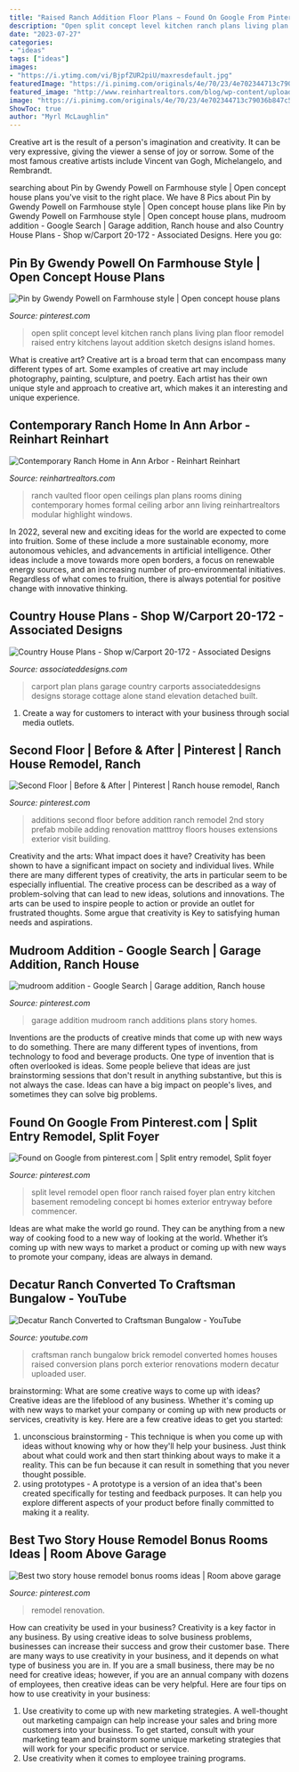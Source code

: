 ```yaml
---
title: "Raised Ranch Addition Floor Plans ~ Found On Google From Pinterest.com"
description: "Open split concept level kitchen ranch plans living plan floor remodel raised entry kitchens layout addition sketch designs island homes"
date: "2023-07-27"
categories:
- "ideas"
tags: ["ideas"]
images:
- "https://i.ytimg.com/vi/BjpfZUR2piU/maxresdefault.jpg"
featuredImage: "https://i.pinimg.com/originals/4e/70/23/4e702344713c79036b847c591beb0069.jpg"
featured_image: "http://www.reinhartrealtors.com/blog/wp-content/uploads/2013/10/3799-Quail-Run-Great-room.jpg"
image: "https://i.pinimg.com/originals/4e/70/23/4e702344713c79036b847c591beb0069.jpg"
ShowToc: true
author: "Myrl McLaughlin"
---
```



Creative art is the result of a person's imagination and creativity. It can be very expressive, giving the viewer a sense of joy or sorrow. Some of the most famous creative artists include Vincent van Gogh, Michelangelo, and Rembrandt.

	

		
searching about Pin by Gwendy Powell on Farmhouse style | Open concept house plans you've visit to the right place. We have 8 Pics about Pin by Gwendy Powell on Farmhouse style | Open concept house plans like Pin by Gwendy Powell on Farmhouse style | Open concept house plans, mudroom addition - Google Search | Garage addition, Ranch house and also Country House Plans - Shop w/Carport 20-172 - Associated Designs. Here you go:
		
    
## Pin By Gwendy Powell On Farmhouse Style | Open Concept House Plans

<img loading=lazy src="https://i.pinimg.com/originals/4e/70/23/4e702344713c79036b847c591beb0069.jpg" onerror="this.onerror=null;this.src='https://tse4.mm.bing.net/th?id=OIP.olm3Mt8hrE4Z341pmfUG7QHaED&amp;pid=15.1';" alt="Pin by Gwendy Powell on Farmhouse style | Open concept house plans">

_Source: pinterest.com_

>open split concept level kitchen ranch plans living plan floor remodel raised entry kitchens layout addition sketch designs island homes. 

	

What is creative art?
Creative art is a broad term that can encompass many different types of art. Some examples of creative art may include photography, painting, sculpture, and poetry. Each artist has their own unique style and approach to creative art, which makes it an interesting and unique experience.

    
## Contemporary Ranch Home In Ann Arbor - Reinhart Reinhart

<img loading=lazy src="http://www.reinhartrealtors.com/blog/wp-content/uploads/2013/10/3799-Quail-Run-Great-room.jpg" onerror="this.onerror=null;this.src='https://tse1.mm.bing.net/th?id=OIP.3In-uvSUw84nYrh3oPhBWQHaE8&amp;pid=15.1';" alt="Contemporary Ranch Home in Ann Arbor - Reinhart Reinhart">

_Source: reinhartrealtors.com_

>ranch vaulted floor open ceilings plan plans rooms dining contemporary homes formal ceiling arbor ann living reinhartrealtors modular highlight windows. 

	

In 2022, several new and exciting ideas for the world are expected to come into fruition. Some of these include a more sustainable economy, more autonomous vehicles, and advancements in artificial intelligence. Other ideas include a move towards more open borders, a focus on renewable energy sources, and an increasing number of pro-environmental initiatives. Regardless of what comes to fruition, there is always potential for positive change with innovative thinking.

    
## Country House Plans - Shop W/Carport 20-172 - Associated Designs

<img loading=lazy src="https://associateddesigns.com/sites/default/files/plan_images/main/shop_plan_20-172_front_0.jpg" onerror="this.onerror=null;this.src='https://tse4.mm.bing.net/th?id=OIP.jsgCOIgTescbZ0L1dYR-JAHaE7&amp;pid=15.1';" alt="Country House Plans - Shop w/Carport 20-172 - Associated Designs">

_Source: associateddesigns.com_

>carport plan plans garage country carports associateddesigns designs storage cottage alone stand elevation detached built. 

	

1. Create a way for customers to interact with your business through social media outlets.

    
## Second Floor | Before &amp; After | Pinterest | Ranch House Remodel, Ranch

<img loading=lazy src="https://i.pinimg.com/736x/f8/66/9c/f8669c72bebf3b27979256c6035f4d38--house-additions-ranch-remodel.jpg" onerror="this.onerror=null;this.src='https://tse1.mm.bing.net/th?id=OIP._43QMO0LG11Ny9bx4c6Z0gHaFt&amp;pid=15.1';" alt="Second Floor | Before &amp; After | Pinterest | Ranch house remodel, Ranch">

_Source: pinterest.com_

>additions second floor before addition ranch remodel 2nd story prefab mobile adding renovation matttroy floors houses extensions exterior visit building. 

	

Creativity and the arts: What impact does it have?
Creativity has been shown to have a significant impact on society and individual lives. While there are many different types of creativity, the arts in particular seem to be especially influential. The creative process can be described as a way of problem-solving that can lead to new ideas, solutions and innovations. The arts can be used to inspire people to action or provide an outlet for frustrated thoughts. Some argue that creativity is Key to satisfying human needs and aspirations.

    
## Mudroom Addition - Google Search | Garage Addition, Ranch House

<img loading=lazy src="https://i.pinimg.com/originals/75/bd/64/75bd64d76dd0a853917ae4ad96319078.jpg" onerror="this.onerror=null;this.src='https://tse3.mm.bing.net/th?id=OIP.4FPLPOT4AQRt_tcremV94gHaFj&amp;pid=15.1';" alt="mudroom addition - Google Search | Garage addition, Ranch house">

_Source: pinterest.com_

>garage addition mudroom ranch additions plans story homes. 

	

Inventions are the products of creative minds that come up with new ways to do something. There are many different types of inventions, from technology to food and beverage products. One type of invention that is often overlooked is ideas. Some people believe that ideas are just brainstorming sessions that don't result in anything substantive, but this is not always the case. Ideas can have a big impact on people's lives, and sometimes they can solve big problems.

    
## Found On Google From Pinterest.com | Split Entry Remodel, Split Foyer

<img loading=lazy src="https://i.pinimg.com/736x/6b/be/73/6bbe738fab227d2148dd4fdd2e1094a6.jpg" onerror="this.onerror=null;this.src='https://tse3.mm.bing.net/th?id=OIP.meySkpAZK7PYp36FkcK4zQHaFj&amp;pid=15.1';" alt="Found on Google from pinterest.com | Split entry remodel, Split foyer">

_Source: pinterest.com_

>split level remodel open floor ranch raised foyer plan entry kitchen basement remodeling concept bi homes exterior entryway before commencer. 

	

Ideas are what make the world go round. They can be anything from a new way of cooking food to a new way of looking at the world. Whether it’s coming up with new ways to market a product or coming up with new ways to promote your company, ideas are always in demand.

    
## Decatur Ranch Converted To Craftsman Bungalow - YouTube

<img loading=lazy src="https://i.ytimg.com/vi/BjpfZUR2piU/maxresdefault.jpg" onerror="this.onerror=null;this.src='https://tse1.mm.bing.net/th?id=OIP.dsksMSGs5I7pNhs1irIe8AHaEK&amp;pid=15.1';" alt="Decatur Ranch Converted to Craftsman Bungalow - YouTube">

_Source: youtube.com_

>craftsman ranch bungalow brick remodel converted homes houses raised conversion plans porch exterior renovations modern decatur uploaded user. 

	

brainstorming: What are some creative ways to come up with ideas?
Creative ideas are the lifeblood of any business. Whether it's coming up with new ways to market your company or coming up with new products or services, creativity is key. Here are a few creative ideas to get you started: 
1. unconscious brainstorming - This technique is when you come up with ideas without knowing why or how they'll help your business. Just think about what could work and then start thinking about ways to make it a reality. This can be fun because it can result in something that you never thought possible. 
2. using prototypes - A prototype is a version of an idea that's been created specifically for testing and feedback purposes. It can help you explore different aspects of your product before finally committed to making it a reality.

    
## Best Two Story House Remodel Bonus Rooms Ideas | Room Above Garage

<img loading=lazy src="https://i.pinimg.com/736x/34/d3/aa/34d3aac1cea5277eeb767642b99a3b29.jpg" onerror="this.onerror=null;this.src='https://tse2.mm.bing.net/th?id=OIP.Ml4Ezu3HYOlpOUyz2Tt7iQAAAA&amp;pid=15.1';" alt="Best two story house remodel bonus rooms ideas | Room above garage">

_Source: pinterest.com_

>remodel renovation. 

	

How can creativity be used in your business?
Creativity is a key factor in any business. By using creative ideas to solve business problems, businesses can increase their success and grow their customer base. There are many ways to use creativity in your business, and it depends on what type of business you are in. If you are a small business, there may be no need for creative ideas; however, if you are an annual company with dozens of employees, then creative ideas can be very helpful. Here are four tips on how to use creativity in your business: 
1) Use creativity to come up with new marketing strategies. A well-thought out marketing campaign can help increase your sales and bring more customers into your business. To get started, consult with your marketing team and brainstorm some unique marketing strategies that will work for your specific product or service. 
2) Use creativity when it comes to employee training programs.

